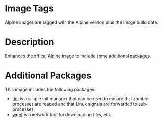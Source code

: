 # Image Tags

Alpine images are tagged with the Alpine version plus the image build date.

# Description

Enhances the offical [Alpine](https://hub.docker.com/_/alpine/) image to include some additional packages.

# Additional Packages

This image includes the following packages:

* [tini](https://github.com/krallin/tini) is a simple init manager that can be used to ensure that zombie processes are reaped and that Linux signals are forwarded to sub-processes.
* [wget](https://www.gnu.org/software/wget/) is a network tool for downloading files, etc.
